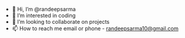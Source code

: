 - 👋 Hi, I’m @randeepsarma
- 👀 I’m interested in coding
- 💞️ I’m looking to collaborate on projects
- 📫 How to reach me email or phone - randeepsarma10@gmail.com

<!---
randeepsarma/randeepsarma is a ✨ special ✨ repository because its `README.md` (this file) appears on your GitHub profile.
You can click the Preview link to take a look at your changes.
--->
